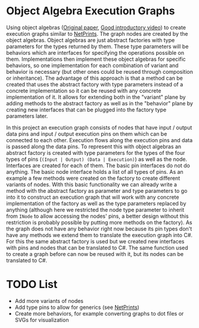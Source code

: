 # Object Algebra Execution Graphs
Using object algebras ([Original paper](https://www.cs.utexas.edu/~wcook/Drafts/2012/ecoop2012.pdf), [Good introductory video](https://www.infoq.com/presentations/object-algebras/)) to create execution graphs similar to [NetPrints](https://github.com/RobinKa/netprints). The graph nodes are created by the object algebras. Object algebras are just abstract factories with type parameters for the types returned by them. These type parameters will be behaviors which are interfaces for specifying the operations possible on them. Implementations then implement these object algebras for specific behaviors, so one implementation for each combination of variant and behavior is necessary (but other ones could be reused through composition or inheritance). The advantage of this approach is that a method can be created that uses the abstract factory with type parameters instead of a concrete implementation so it can be reused with any concrete implementation of it. It allows for extending both in the "variant" plane by adding methods to the abstract factory as well as in the "behavior" plane by creating new interfaces that can be plugged into the factory type parameters later.

In this project an execution graph consists of nodes that have input / output data pins and input / output execution pins on them which can be connected to each other. Execution flows along the execution pins and data is passed along the data pins. To represent this with object algebras an abstract factory is created with type parameters for the types of the four types of pins (`(Input | Output) (Data | Execution)`) as well as the node. Interfaces are created for each of them. The basic pin interfaces do not do anything. The basic node interface holds a list of all types of pins. As an example a few methods were created on the factory to create different variants of nodes. With this basic functionality we can already write a method with the abstract factory as parameter and type parameters to go into it to construct an execution graph that will work with any concrete implementation of the factory as well as the type parameters replaced by anything (although here we restricted the node type parameter to inherit from `INode` to allow accessing the nodes' pins, a better design without this restriction is probably possible by putting more methods on the factory).
As the graph does not have any behavior right now because its pin types don't have any methods we extend them to translate the execution graph into C#. For this the same abstract factory is used but we created new interfaces with pins and nodes that can be translated to C#. The same function used to create a graph before can now be reused with it, but its nodes can be translated to C#.

# TODO List
- Add more variants of nodes
- Add type pins to allow for generics (see [NetPrints](https://github.com/RobinKa/netprints))
- Create more behaviors, for example converting graphs to dot files or SVGs for visualization